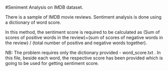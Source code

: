 #Seniment Analysis on IMDB dataset.

There is a sample of IMDB movie reviews. Sentiment analysis is done using a dictionary of word score. 

In this method, the sentiment score is required to be calculated as (Sum of scores of positive words in the review)+(sum of scores
of negative words in the review) / (total number of positive and negative words together). 

NB: The problem requires only the dictionary provided - word_score.txt . In this file, beside each word, the respective score has been provided which is going to be used for getting sentiment
score.
